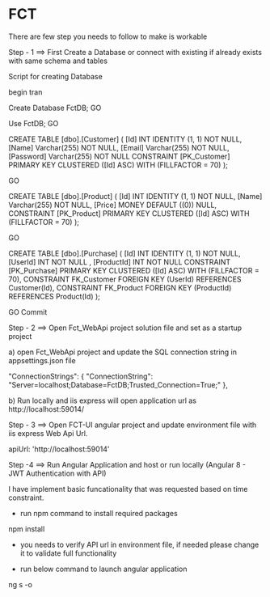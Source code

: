# FCT
There are few step you needs to follow to make is workable

Step - 1 ==> First Create a Database or connect with existing if already exists with same schema and tables

Script for creating Database 

begin tran

Create Database FctDB;
GO

Use FctDB;
GO

CREATE TABLE [dbo].[Customer] (
    [Id]                   INT        IDENTITY (1, 1) NOT NULL,
    [Name]                 Varchar(255)        NOT NULL,
    [Email]                Varchar(255)       NOT NULL,
    [Password]             Varchar(255)   NOT NULL
    CONSTRAINT [PK_Customer] PRIMARY KEY CLUSTERED ([Id] ASC) WITH (FILLFACTOR = 70)
);

GO


CREATE TABLE [dbo].[Product] (
    [Id]                   INT        IDENTITY (1, 1) NOT NULL,
    [Name]                 Varchar(255)        NOT NULL,
	[Price]                MONEY    DEFAULT ((0)) NULL,
    CONSTRAINT [PK_Product] PRIMARY KEY CLUSTERED ([Id] ASC) WITH (FILLFACTOR = 70)
);

GO

CREATE TABLE [dbo].[Purchase] (
    [Id]                   INT        IDENTITY (1, 1) NOT NULL,
    [UserId]               INT        NOT NULL ,
	[ProductId]            INT        NOT NULL
    CONSTRAINT [PK_Purchase] PRIMARY KEY CLUSTERED ([Id] ASC) WITH (FILLFACTOR = 70),
	CONSTRAINT FK_Customer FOREIGN KEY (UserId)    REFERENCES Customer(Id),
	CONSTRAINT FK_Product FOREIGN KEY (ProductId)    REFERENCES Product(Id)
);

GO
Commit 

Step - 2 ==> Open Fct_WebApi project solution file and set as a startup project

a) open Fct_WebApi project and update the SQL connection string in appsettings.json file

"ConnectionStrings": {
    "ConnectionString": "Server=localhost;Database=FctDB;Trusted_Connection=True;"
  },

b) Run locally and iis express will open application url as http://localhost:59014/

Step - 3 ==> Open  FCT-UI angular project and update environment file with iis express Web Api Url.

 apiUrl: 'http://localhost:59014'
 
Step -4 ==> Run Angular Application and host or run locally (Angular 8 - JWT Authentication with API)


I have implement basic funcationality that was requested based on time constraint.

- run npm command to install required packages

npm install

- you needs to verify API url in environment file, if needed please change it to validate full functionality 

- run below command to launch angular application 

ng s -o

